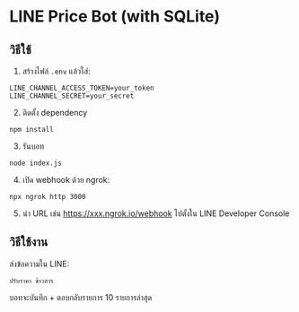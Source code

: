 # LINE Price Bot (with SQLite)

## วิธีใช้
1. สร้างไฟล์ `.env` แล้วใส่:
```
LINE_CHANNEL_ACCESS_TOKEN=your_token
LINE_CHANNEL_SECRET=your_secret
```

2. ติดตั้ง dependency
```
npm install
```

3. รันบอท
```
node index.js
```

4. เปิด webhook ด้วย ngrok:
```
npx ngrok http 3000
```

5. นำ URL เช่น https://xxx.ngrok.io/webhook ไปตั้งใน LINE Developer Console

## วิธีใช้งาน
ส่งข้อความใน LINE:
```
ปรับราคา ข้าวสาร
```

บอทจะบันทึก + ตอบกลับรายการ 10 รายการล่าสุด